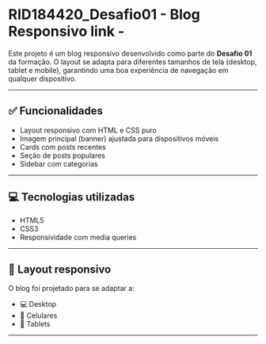 # RID184420_Desafio01 - Blog Responsivo link -

Este projeto é um blog responsivo desenvolvido como parte do **Desafio 01** da formação. O layout se adapta para diferentes tamanhos de tela (desktop, tablet e mobile), garantindo uma boa experiência de navegação em qualquer dispositivo.

---

## ✅ Funcionalidades

- Layout responsivo com HTML e CSS puro
- Imagem principal (banner) ajustada para dispositivos móveis
- Cards com posts recentes
- Seção de posts populares
- Sidebar com categorias

---

## 💻 Tecnologias utilizadas

- HTML5
- CSS3
- Responsividade com media queries

---

## 📱 Layout responsivo

O blog foi projetado para se adaptar a:
- 💻 Desktop
- 📱 Celulares
- 📲 Tablets

---


